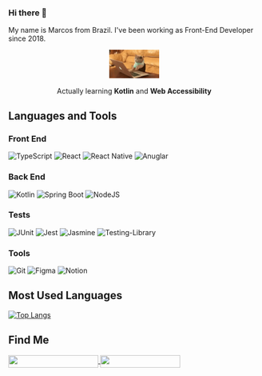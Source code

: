 ### Hi there 👋

My name is Marcos from Brazil. I've been working as Front-End Developer since 2018.

<div align="center">

<img src="./cat-typing.gif" width="100px">

Actually learning **Kotlin** and **Web Accessibility**
<br>
</div>


## Languages and Tools

### Front End
![TypeScript](https://img.shields.io/badge/typescript-%23007ACC.svg?style=for-the-badge&logo=typescript&logoColor=white)
![React](https://img.shields.io/badge/react-%2320232a.svg?style=for-the-badge&logo=react&logoColor=%2361DAFB)
![React Native](https://img.shields.io/badge/react_native-%23563D7C.svg?style=for-the-badge&logo=react&logoColor=white)
![Anuglar](https://img.shields.io/badge/angular-%23DD0031.svg?style=for-the-badge&logo=angular&logoColor=white)

### Back End
![Kotlin](https://img.shields.io/static/v1?style=for-the-badge&message=Kotlin&color=7F52FF&logo=Kotlin&logoColor=FFFFFF&label=)
![Spring Boot](https://img.shields.io/static/v1?style=for-the-badge&message=Spring+Boot&color=6DB33F&logo=Spring+Boot&logoColor=FFFFFF&label=)
![NodeJS](https://img.shields.io/badge/node.js-03684f?style=for-the-badge&logo=node.js&logoColor=white)


### Tests
![JUnit](https://img.shields.io/static/v1?style=for-the-badge&message=JUnit&color=25A162&logo=JUnit5&logoColor=FFFFFF&label=)
![Jest](https://img.shields.io/badge/jest-%23F05033.svg?style=for-the-badge&logo=jest&logoColor=white)
![Jasmine](https://img.shields.io/badge/-Jasmine-%238A4182?style=for-the-badge&logo=Jasmine&logoColor=white)
![Testing-Library](https://img.shields.io/badge/-TestingLibrary-%23E33332?style=for-the-badge&logo=testing-library&logoColor=white)

### Tools
![Git](https://img.shields.io/badge/git-%23F05033.svg?style=for-the-badge&logo=git&logoColor=white)
![Figma](https://img.shields.io/badge/figma-%23323330.svg?style=for-the-badge&logo=figma&logoColor=red)
![Notion](https://img.shields.io/badge/Notion-%23000000.svg?style=for-the-badge&logo=notion&logoColor=white)
<br />

## **Most Used Languages**

[![Top Langs](https://github-readme-stats.vercel.app/api/top-langs/?username=marcos012&layout=compact&theme=onedark)](https://github.com/marcos012?tab=repositories)

## **Find Me** 

<div>
 <a href="https://www.linkedin.com/in/marcos012/" target="_blank">
   <img align="center" src="https://img.shields.io/static/v1?logo=linkedin&label=linkedin&message=marcos012&color=blue&style=for-the-badge" height=25 width=180/>
 </a>
 <a href="https://instagram.com/_marcos012" target="_blank">
   <img align="center" src="https://img.shields.io/static/v1?&logo=Instagram&label=Insta&message=_marcos012&color=%23E4405F&style=for-the-badge" height=25 width=160/>
 </a>
</div>
